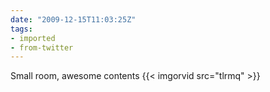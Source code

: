 ```yaml
---
date: "2009-12-15T11:03:25Z"
tags:
- imported
- from-twitter
---
```

Small room, awesome contents  {{< imgorvid src="tlrmq" >}}
